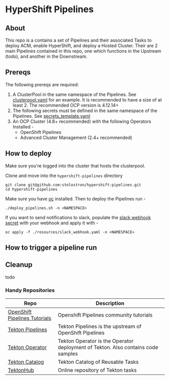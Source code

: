 # HyperShift Pipelines

## About

This repo is a contains a set of Pipelines and their associated Tasks to deploy ACM, enable HyperShift, and deploy a Hosted Cluster.
Their are 2 main Pipelines contained in this repo, one which functions in the Upstream (todo), and another in the Downstream.

## Prereqs

The following prereqs are required: 

1. A ClusterPool in the same namespace of the Pipelines. See [clusterpool.yaml](./prereqs/clusterpool.yaml) for an example. It is recommended to have a size of at least 2. The recommended OCP version is 4.12.14+
2. The following secrets must be defined in the same namespace of the Pipelines. See [secrets_template.yaml](./prereqs/secrets_template.yaml)
3. An OCP Cluster (4.8+ recommended) with the following Operators Installed - 
    * OpenShift Pipelines
    * Advanced Cluster Management (2.4+ recommended)


## How to deploy

Make sure you're logged into the cluster that hosts the clusterpool.

Clone and move into the `hypershift-pipelines` directory
```
git clone git@github.com:stolostron/hypershift-pipelines.git
cd hypershift-pipelines
```

Make sure you have [oc](https://docs.openshift.com/container-platform/4.12/cli_reference/openshift_cli/getting-started-cli.html) installed. Then to deploy the Pipelines run - 

```
./deploy_pipelines.sh -n <NAMESPACE>
```

If you want to send notifications to slack, populate the [slack webhook secret](resources/slack_webhook.yaml) with your webhook and apply it with -
```
oc apply -f ./resources/slack_webhook.yaml -n <NAMESPACE>
```

## How to trigger a pipeline run

## Cleanup

todo


### Handy Repositories

| Repo | Description |
| ------ | --------- |
| [OpenShift Pipelines Tutorials](https://github.com/openshift/pipelines-tutorial) | Openshift Pipelines community tutorials |
| [Tekton Pipelines](https://github.com/tektoncd/pipeline) | Tekton Pipelines is the upstream of OpenShift Pipelines |
| [Tekton Operator](https://github.com/tektoncd/operator) | Tekton Operator is the Operator deployment of Tekton. Also contains code samples |
| [Tekton Catalog](https://github.com/tektoncd/catalog) | Tekton Catalog of Reusable Tasks |
| [TektonHub](https://hub.tekton.dev/) | Online repository of Tekton tasks |